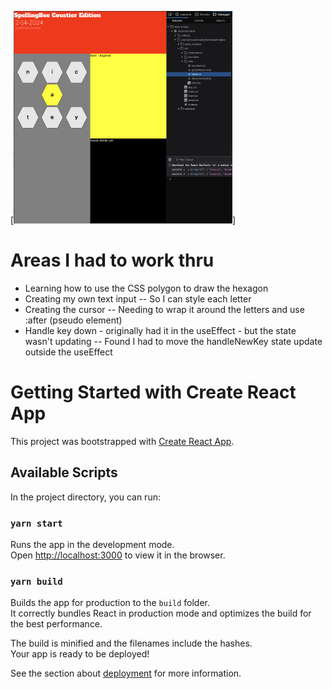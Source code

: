 [<img src="https://github.com/curiousmike/spellingbee/blob/main/public/spellingbee.png" width="350"/>]
# Areas I had to work thru
- Learning how to use the CSS polygon to draw the hexagon
- Creating my own text input
-- So I can style each letter
- Creating the cursor 
-- Needing to wrap it around the letters and use :after (pseudo element)
- Handle key down - originally had it in the useEffect - but the state wasn't updating
-- Found I had to move the handleNewKey state update outside the useEffect

# Getting Started with Create React App

This project was bootstrapped with [Create React App](https://github.com/facebook/create-react-app).

## Available Scripts

In the project directory, you can run:

### `yarn start`

Runs the app in the development mode.\
Open [http://localhost:3000](http://localhost:3000) to view it in the browser.



### `yarn build`

Builds the app for production to the `build` folder.\
It correctly bundles React in production mode and optimizes the build for the best performance.

The build is minified and the filenames include the hashes.\
Your app is ready to be deployed!

See the section about [deployment](https://facebook.github.io/create-react-app/docs/deployment) for more information.

